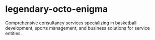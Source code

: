 # legendary-octo-enigma
Comprehensive consultancy services specializing in basketball development, sports management, and business solutions for service entities.
